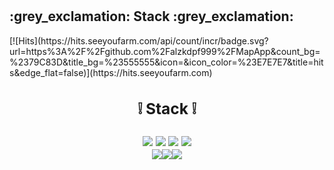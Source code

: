 


# <div align=center>
<h2>:grey_exclamation: Stack :grey_exclamation:</h2> [![Hits](https://hits.seeyoufarm.com/api/count/incr/badge.svg?url=https%3A%2F%2Fgithub.com%2Falzkdpf999%2FMapApp&count_bg=%2379C83D&title_bg=%23555555&icon=&icon_color=%23E7E7E7&title=hits&edge_flat=false)](https://hits.seeyoufarm.com)
</div>


## <div align=center> <h3>:grey_exclamation: Stack :grey_exclamation:</h3>  <img src="https://img.shields.io/badge/Spring Boot-6DB33F?style=for-the-badge&logo=Spring Boot&logoColor=white"/> <img src="https://img.shields.io/badge/Java-004088?style=for-the-badge&logo=&logoColor=white"/> <img src="https://img.shields.io/badge/JPA-000000?style=for-the-badge&logo=&logoColor=white"/>  <img src="https://img.shields.io/badge/Oracle-F80000?style=for-the-badge&logo=Oracle&logoColor=white"/><br><img src="https://img.shields.io/badge/Flutter-02569B?style=for-the-badge&logo=Flutter&logoColor=white"/><img src="https://img.shields.io/badge/Dart-0175C2?style=for-the-badge&logo=Dart&logoColor=white"/><img src="https://img.shields.io/badge/GitHub-181717?style=for-the-badge&logo=GitHub&logoColor=white"/> </div>
